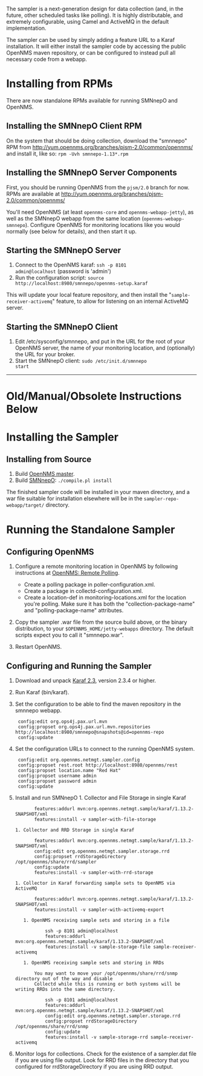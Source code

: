 The sampler is a next-generation design for data collection (and, in the future,
other scheduled tasks like polling).  It is highly distributable, and extremely
configurable, using Camel and ActiveMQ in the default implementation.

The sampler can be used by simply adding a feature URL to a Karaf installation.
It will either install the sampler code by accessing the public OpenNMS maven
repository, or can be configured to instead pull all necessary code from a
webapp.

Installing from RPMs
====================

There are now standalone RPMs available for running SMNnepO and OpenNMS.

Installing the SMNnepO Client RPM
---------------------------------

On the system that should be doing collection, download the "smnnepo" RPM
from http://yum.opennms.org/branches/pjsm-2.0/common/opennms/ and install
it, like so: <code>rpm -Uvh smnnepo-1.13\*.rpm</code>


Installing the SMNnepO Server Components
----------------------------------------

First, you should be running OpenNMS from the <code>pjsm/2.0</code> branch for now.
RPMs are available at http://yum.opennms.org/branches/pjsm-2.0/common/opennms/

You'll need OpenNMS (at least <code>opennms-core</code> and
<code>opennms-webapp-jetty</code>), as well as the SMNnepO webapp from the
same location (<code>opennms-webapp-smnnepo</code>).  Configure OpenNMS for
monitoring locations like you would normally (see below for details), and
then start it up.

Starting the SMNnepO Server
---------------------------

1. Connect to the OpenNMS karaf: <code>ssh -p 8101 admin@localhost</code> (password is 'admin')
2. Run the configuration script: <code>source http://localhost:8980/smnnepo/opennms-setup.karaf</code>

This will update your local feature repository, and then install the
"<code>sample-receiver-activemq</code>" feature, to allow for listening
on an internal ActiveMQ server.

Starting the SMNnepO Client
---------------------------

1. Edit /etc/sysconfig/smnnepo, and put in the URL for the root of your
OpenNMS server, the name of your monitoring location, and (optionally) the
URL for your broker.
2. Start the SMNnepO client: <code>sudo /etc/init.d/smnnepo start</code>

<hr>

Old/Manual/Obsolete Instructions Below
======================================

Installing the Sampler
======================

Installing from Source
----------------------

1. Build [OpenNMS master](http://github.com/OpenNMS/opennms.git).
2. Build [SMNnepO](http://github.com/OpenNMS/smnnepo.git): <code>./compile.pl install</code>

The finished sampler code will be installed in your maven directory, and a war
file suitable for installation elsewhere will be in the
<code>sampler-repo-webapp/target/</code> directory.

Running the Standalone Sampler
==============================

Configuring OpenNMS
-------------------

1. Configure a remote monitoring location in OpenNMS by following instructions at [OpenNMS: Remote Polling](http://www.opennms.org/wiki/Remote_Polling).

    * Create a polling package in poller-configuration.xml.
    * Create a package in collectd-configuration.xml.
    * Create a location-def in monitoring-locations.xml for the location you're polling.
      Make sure it has both the "collection-package-name" and "polling-package-name" attributes.

2. Copy the sampler .war file from the source build above, or the binary distribution, to your <code>$OPENNMS\_HOME/jetty-webapps</code> directory.
   The default scripts expect you to call it "smnnepo.war".
3. Restart OpenNMS.

Configuring and Running the Sampler
-----------------------------------

1. Download and unpack [Karaf 2.3](http://karaf.apache.org/index/community/download.html), version 2.3.4 or higher.
2. Run Karaf (bin/karaf).
3. Set the configuration to be able to find the maven repository in the smnnepo webapp.

        config:edit org.ops4j.pax.url.mvn
        config:propset org.ops4j.pax.url.mvn.repositories http://localhost:8980/smnnepo@snapshots@id=opennms-repo
        config:update

4. Set the configuration URLs to connect to the running OpenNMS system.

        config:edit org.opennms.netmgt.sampler.config
        config:propset rest.root http://localhost:8980/opennms/rest
        config:propset location.name "Red Hat"
        config:propset username admin
        config:propset password admin
        config:update


5. Install and run SMNnepO
       1. Collector and File Storage in single Karaf

              features:addurl mvn:org.opennms.netmgt.sample/karaf/1.13.2-SNAPSHOT/xml
              features:install -v sampler-with-file-storage

       1. Collector and RRD Storage in single Karaf

              features:addurl mvn:org.opennms.netmgt.sample/karaf/1.13.2-SNAPSHOT/xml
              config:edit org.opennms.netmgt.sampler.storage.rrd
              config:propset rrdStorageDirectory /opt/opennms/share/rrd/sampler
              config:update
              features:install -v sampler-with-rrd-storage

       1. Collector in Karaf forwarding sample sets to OpenNMS via ActiveMQ

              features:addurl mvn:org.opennms.netmgt.sample/karaf/1.13.2-SNAPSHOT/xml
              features:install -v sampler-with-activemq-export

          1. OpenNMS receiving sample sets and storing in a file

                  ssh -p 8101 admin@localhost
                  features:addurl mvn:org.opennms.netmgt.sample/karaf/1.13.2-SNAPSHOT/xml
                  features:install -v sample-storage-file sample-receiver-activemq

          1. OpenNMS receiving sample sets and storing in RRDs

              You may want to move your /opt/opennms/share/rrd/snmp directory out of the way and disable
              Collectd while this is running or both systems will be writing RRDs into the same directory.

                  ssh -p 8101 admin@localhost
                  features:addurl mvn:org.opennms.netmgt.sample/karaf/1.13.2-SNAPSHOT/xml
                  config:edit org.opennms.netmgt.sampler.storage.rrd
                  config:propset rrdStorageDirectory /opt/opennms/share/rrd/snmp
                  config:update
                  features:install -v sample-storage-rrd sample-receiver-activemq

6. Monitor logs for collections. Check for the existence of a sampler.dat file if you are using file output. 
    Look for RRD files in the directory that you configured for rrdStorageDirectory if you are using RRD
    output.
